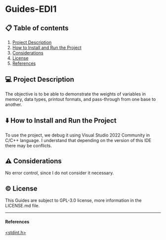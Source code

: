 # Guides-EDI1

## 📋 Table of contents
1. [Project Description](#description)
2. [How to Install and Run the Project](#howto)
3. [Considerations](#considerations)
4. [License](#license)
5. [References](#references)

## 💻 Project Description <a name="description"></a>

The objective is to be able to demonstrate the weights of variables in memory, data types, printout formats, and pass-through from one base to another.

## ⬇️ How to Install and Run the Project <a name="howto"></a>

To use the project, we debug it using Visual Studio 2022 Community in C/C++ language. I understand that depending on the version of this IDE there may be conflicts.

## ⚠️ Considerations <a name="considerations"></a>

No error control, since I do not consider it necessary.

## ©️ License <a name="license"></a>
This Guides are subject to GPL-3.0 license, more information in the LICENSE.md file.

---

#### References <a name="references"></a>
[<stdint.h>](https://en.cppreference.com/w/c/types/integer)
